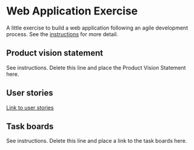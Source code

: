 # Web Application Exercise

A little exercise to build a web application following an agile development process. See the [instructions](instructions.md) for more detail.

## Product vision statement

See instructions. Delete this line and place the Product Vision Statement here.

## User stories

[Link to user stories](https://github.com/software-students-fall2023/2-web-app-exercise-team-team-team/issues)

## Task boards

See instructions. Delete this line and place a link to the task boards here.
